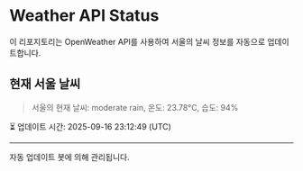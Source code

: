 
# Weather API Status

이 리포지토리는 OpenWeather API를 사용하여 서울의 날씨 정보를 자동으로 업데이트합니다.

## 현재 서울 날씨
> 서울의 현재 날씨: moderate rain, 온도: 23.78°C, 습도: 94%

⏳ 업데이트 시간: 2025-09-16 23:12:49 (UTC)

---
자동 업데이트 봇에 의해 관리됩니다.
